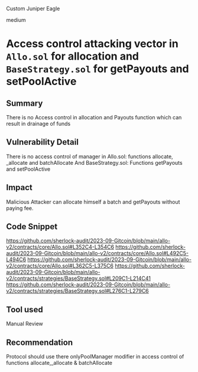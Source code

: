 Custom Juniper Eagle

medium

# Access control attacking vector in `Allo.sol` for allocation and `BaseStrategy.sol` for getPayouts and setPoolActive
## Summary

There is no Access control in allocation and Payouts function which can result in drainage of funds

## Vulnerability Detail

There is no access control of manager in Allo.sol: functions allocate, _allocate and batchAllocate
And BaseStrategy.sol: Functions getPayouts and setPoolActive 

## Impact

Malicious Attacker can allocate himself a batch and getPayouts without paying fee.

## Code Snippet

https://github.com/sherlock-audit/2023-09-Gitcoin/blob/main/allo-v2/contracts/core/Allo.sol#L352C4-L354C6
https://github.com/sherlock-audit/2023-09-Gitcoin/blob/main/allo-v2/contracts/core/Allo.sol#L492C5-L494C6
https://github.com/sherlock-audit/2023-09-Gitcoin/blob/main/allo-v2/contracts/core/Allo.sol#L362C5-L375C6
https://github.com/sherlock-audit/2023-09-Gitcoin/blob/main/allo-v2/contracts/strategies/BaseStrategy.sol#L209C1-L214C41
https://github.com/sherlock-audit/2023-09-Gitcoin/blob/main/allo-v2/contracts/strategies/BaseStrategy.sol#L276C1-L279C6

## Tool used

Manual Review

## Recommendation

Protocol should use there onlyPoolManager modifier in access control of functions allocate,_allocate & batchAllocate